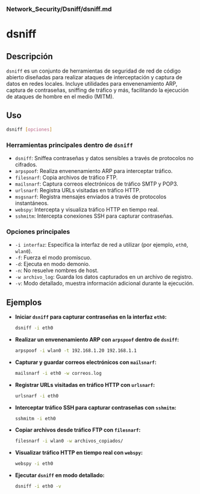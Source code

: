 ### **Network_Security/Dsniff/dsniff.md**

# dsniff

## Descripción

`dsniff` es un conjunto de herramientas de seguridad de red de código abierto diseñadas para realizar ataques de interceptación y captura de datos en redes locales. Incluye utilidades para envenenamiento ARP, captura de contraseñas, sniffing de tráfico y más, facilitando la ejecución de ataques de hombre en el medio (MITM).

## Uso

```bash
dsniff [opciones]
```

### Herramientas principales dentro de `dsniff`

- `dsniff`: Sniffea contraseñas y datos sensibles a través de protocolos no cifrados.
- `arpspoof`: Realiza envenenamiento ARP para interceptar tráfico.
- `filesnarf`: Copia archivos de tráfico FTP.
- `mailsnarf`: Captura correos electrónicos de tráfico SMTP y POP3.
- `urlsnarf`: Registra URLs visitadas en tráfico HTTP.
- `msgsnarf`: Registra mensajes enviados a través de protocolos instantáneos.
- `webspy`: Intercepta y visualiza tráfico HTTP en tiempo real.
- `sshmitm`: Intercepta conexiones SSH para capturar contraseñas.

### Opciones principales

- `-i interfaz`: Especifica la interfaz de red a utilizar (por ejemplo, `eth0`, `wlan0`).
- `-f`: Fuerza el modo promiscuo.
- `-d`: Ejecuta en modo demonio.
- `-n`: No resuelve nombres de host.
- `-w archivo_log`: Guarda los datos capturados en un archivo de registro.
- `-v`: Modo detallado, muestra información adicional durante la ejecución.

## Ejemplos

- **Iniciar `dsniff` para capturar contraseñas en la interfaz `eth0`:**

  ```bash
  dsniff -i eth0
  ```

- **Realizar un envenenamiento ARP con `arpspoof` dentro de `dsniff`:**

  ```bash
  arpspoof -i wlan0 -t 192.168.1.20 192.168.1.1
  ```

- **Capturar y guardar correos electrónicos con `mailsnarf`:**

  ```bash
  mailsnarf -i eth0 -w correos.log
  ```

- **Registrar URLs visitadas en tráfico HTTP con `urlsnarf`:**

  ```bash
  urlsnarf -i eth0
  ```

- **Interceptar tráfico SSH para capturar contraseñas con `sshmitm`:**

  ```bash
  sshmitm -i eth0
  ```

- **Copiar archivos desde tráfico FTP con `filesnarf`:**

  ```bash
  filesnarf -i wlan0 -w archivos_copiados/
  ```

- **Visualizar tráfico HTTP en tiempo real con `webspy`:**

  ```bash
  webspy -i eth0
  ```

- **Ejecutar `dsniff` en modo detallado:**

  ```bash
  dsniff -i eth0 -v
  ```
